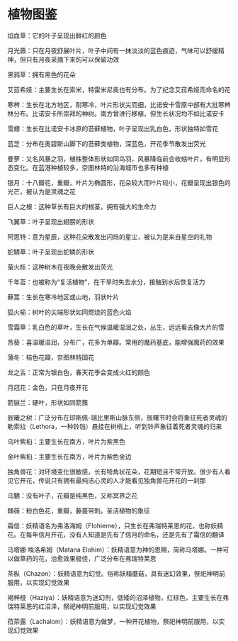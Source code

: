# 植物图鉴

焰血草：它的叶子呈现出鲜红的颜色

月光蕨：只在月夜舒展叶片，叶子中间有一抹淡淡的蓝色痕迹，气味可以舒缓精神，但只有月夜采摘下来的可以保留功效

黑鸦草：拥有黑色的花朵

艾菈希娅：主要生长在索米，特雷米尼奥也有分布。为了纪念艾菈希娅而命名的花

寒梣：生长在北方地区，耐寒冷，叶片形状尖而细，比诺安卡雪原中部有大批寒梣林分布。比诺安卡所崇拜的神树。南方曾进行移植，但生长状况均不如比诺安卡

雪翅：生长在比诺安卡冰原的苔藓植物，叶子呈现出乳白色，形状独特如雪花

蓝芝：分布在奥碧斯山脚下的苔藓类植物，深蓝色，开花季节散发出荧光

曼萝：又名风暴之羽，植株整体形状如同鸟羽，风暴降临前会收缩叶片，有明显形态变化。在蓝港种植较多，奈图林特的沿海城市也多有种植

银月：十八瓣花，重瓣，叶片为椭圆形，花朵较大而叶片较小，花瓣呈现出银色的光芒，被认为是灵魂之花

巨人之根：这种草长有巨大的根茎，拥有强大的生命力

飞翼草：叶子呈现出翅膀的形状

阿思特：意为星辰，这种花朵散发出闪烁的星尘，被认为是来自星空的礼物

蛇鳞草：叶子呈现出蛇鳞的形状

萤火栎：这种树木在夜晚会散发出荧光

千年苔：也被称为“复活植物”，在干旱时失去水分，接触到水后恢复活力

藓蒿：生长在寒冷地区或山地，羽状叶片

狐火榆：树叶的尖端形状如同燃烧的蓝色火焰

雪霜草：乳白色的草叶，生长在气候温暖湿润之处，丛生，远远看去像大片的雪

苦葵：喜温暖湿润，分布广，花多为单瓣。常用的魔药基底，能增强魔药的效果

蒲冬：桔色花瓣，奈图林特国花

龙之舌：正常为银白色，春天花季会变成火红的颜色

月冠花：金色，只在月夜开花

箭镞兰：硬叶，形状如同箭簇

辰曦之树：广泛分布在印斯佩-瑞比里斯山脉东侧，辰曙节时会将象征死者灵魂的勒索拉（Lethora，一种铃铛）悬挂在树梢上，听到铃声象征着死者灵魂的归来

乌叶紫桕：主要生长在南方，叶片为紫黑色

金叶紫桕：主要生长在南方，叶片为紫色金边

独角兽花：对环境变化很敏感，长有犄角状花朵，花期短且不常开放。很少有人看见它开花，传说只有拥有最纯洁心灵的人才能看见独角兽花开花的一刹那

乌魉：没有叶子，花瓣是纯黑色，又称冥界之花

棘薇：粉白色花，重瓣，藤蔓带刺。圣洁植物的象征

霜信：妖精语名为弗洛海姆（Flohieme），只生长在弗瑞特莱恩的花，也称妖精花。在每年信月开花，没有人知道是先有了信月的命名，还是先有了霜信的翻译

马塔娜·埃洛希姆（Matana Elohim）：妖精语意为神的恩赐，简称马塔娜。一种可以做草药的花，治愈效果极佳，广泛分布在弗瑞特莱恩

茶枞（Chazon）：妖精语意为幻觉。俗称妖精蘑菇，具有迷幻效果，祭祀神明前服用，以实现幻觉效果

褐梓桠（Haziya）：妖精语意为迷幻剂，低矮的沼泽植物，红棕色，主要生长在弗瑞特莱恩的红沼泽，祭祀神明前服用，以实现幻觉效果

菈茶露（Lachalom）：妖精语意为做梦，一种开花植物，祭祀神明前服用，以实现幻觉效果
